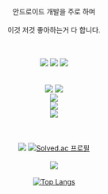 
<div align=center>
  <p>
    안드로이드 개발을 주로 하며<br><br>
    이것 저것 좋아하는거 다 합니다.
  </p>
  <br>
  
</div>

<!--<div align=center><h1>☎️ CONTACTS</h1></div>-->
<br>
<div align=center>
  <a href="https://sangyoon98.tistory.com/"><img src="https://img.shields.io/badge/tistory-000000?style=for-the-badge&logo=tistory&logoColor=white&link=https://sangyoon98.tistory.com/" /></a>
  <a href="mailto:qlrqod123123@naver.com"><img src="https://img.shields.io/badge/naver-03C75A?style=for-the-badge&logo=naver&logoColor=white&link=mailto:qlrqod123123@gmail.com" /></a>
  <a href="mailto:qlrqod123123@gmail.com"><img src="https://img.shields.io/badge/gmail-d14836?style=for-the-badge&logo=Gmail&logoColor=white&link=mailto:qlrqod123123@gmail.com" /></a>
</div>

<br>
<br>
 
<!--<div align=center><h1>📚 STACKS</h1></div>-->

<div align=center>
  <img src="https://skills.syvixor.com/api/icons?i=kotlin,jetpackcompose,android"/>
  <img src="https://skills.syvixor.com/api/icons?i=swift,swiftui,ios"/>
  <br>
  <img src="https://skills.syvixor.com/api/icons?i=html,css3,js,ts,react,vue,tailwind,styledcomponents"/>
  <br>
  <img src="https://skills.syvixor.com/api/icons?i=java,spring,mysql"/>
  <br>
  <img src="https://skills.syvixor.com/api/icons?i=git,github,bitbucket"/>
  <br>
  <!--<img src="https://skills.syvixor.com/api/icons?i=csharp,unity,unrealengine"/>-->
  <br>
  <!--<img src="https://skills.syvixor.com/api/icons?i=jira,confluence,notion,figma,ps,premierepro,ae"/>-->
</div>

<br>
<br>

<div align=center>
  <img src="https://visitor-badge.laobi.icu/badge?page_id=sangyoon98.sangyoon98"  />
  <a href="https://solved.ac/qlrqod123123"><img src="http://mazassumnida.wtf/api/mini/generate_badge?boj=qlrqod123123" alt="Solved.ac 프로필" /></a>
  <br>
  
  <br>
  <img src="http://mazandi.herokuapp.com/api?handle=qlrqod123123&theme=dark"/>
  <br>
  <br>
  <a href="https://github.com/Sangyoon98/github-readme-stats"><img src="https://github-readme-stats.vercel.app/api/top-langs/?username=Sangyoon98&theme=transparent&layout=compact" alt="Top Langs" /></a>
  <!--<a href="https://github.com/Sangyoon98/github-readme-stats"><img src="https://github-readme-stats.vercel.app/api?username=Sangyoon98&theme=transparent&show_icons=true" alt="Top Langs" /></a>-->
</div>

